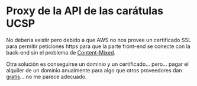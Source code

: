 # Proxy de la API de las carátulas UCSP
No deberia existir pero debido a que AWS no nos provee un certificado SSL para permitir peticiones https para
que la parte front-end se conecte con la back-end sin el problema de [Content-Mixed](https://stackoverflow.com/questions/47648656/got-blockedmixed-content-on-https-website?rq=1).

Otra solución es conseguirse un dominio y un certificado... pero... pagar el alquiler de un dominio anualmente para
algo que otros proveedores dan [gratis](https://www.heroku.com/home)... no me parece adecuado.


